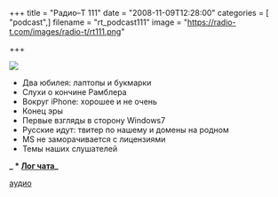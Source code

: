 +++
title = "Радио–Т 111"
date = "2008-11-09T12:28:00"
categories = [ "podcast",]
filename = "rt_podcast111"
image = "https://radio-t.com/images/radio-t/rt111.png"

+++

![](https://radio-t.com/images/radio-t/rt111.png)

- Два юбилея: лаптопы и букмарки
- Слухи o кончине Рамблера
- Вокруг iPhone: хорошее и не очень
- Конец эры
- Первые взгляды в сторону Windows7
- Русские идут: твитер по нашему и домены на родном
- MS не заморачивается с лицензиями
- Темы наших слушателей

**_ * [Лог чата](http://chat.radio-t.com/logs/radio-t-111.html)_**

[аудио](https://cdn.radio-t.com/rt_podcast111.mp3)
<audio src="https://cdn.radio-t.com/rt_podcast111.mp3" preload="none"></audio>